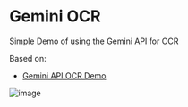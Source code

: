 # Gemini OCR

Simple Demo of using the Gemini API for OCR 

Based on:
* [Gemini API OCR Demo](https://github.com/eniompw/GeminiAPI/blob/main/dev/flask/app-ocr.py)


![image](https://github.com/eniompw/GeminiOCR/assets/71254710/20e648a6-b392-4d21-b585-7b737fded180)
